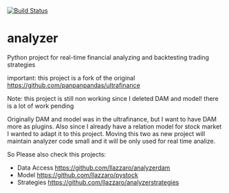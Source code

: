 [![Build Status](https://travis-ci.org/llazzaro/analyzer.svg?branch=master)](https://travis-ci.org/llazzaro/analyzer)

# analyzer

Python project for real-time financial analyzing and backtesting trading strategies

important: this project is a fork of the original https://github.com/panpanpandas/ultrafinance

Note: this project is still non working since I deleted DAM and model! there is a lot of work pending

Originally DAM and model was in the ultrafinance, but I want to have DAM more as plugins.
Also since I already have a relation model for stock market I wanted to adapt it to this project.
Moving this two as new project will maintain analyzer code small and it will be only used for real time analize.

So Please also check this projects:

 * Data Access https://github.com/llazzaro/analyzerdam 
 * Model https://github.com/llazzaro/pystock
 * Strategies https://github.com/llazzaro/analyzerstrategies
